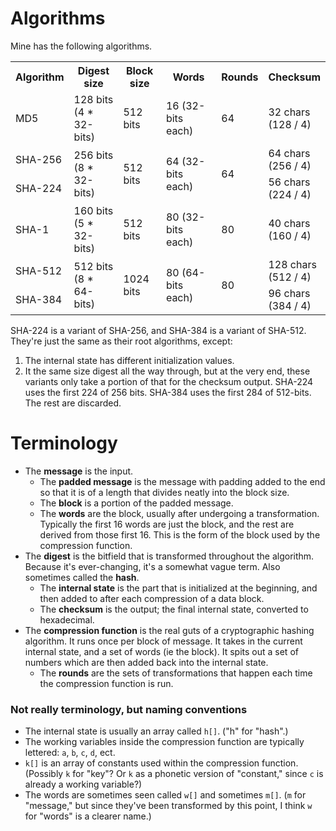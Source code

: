 # Algorithms
Mine has the following algorithms.
<table>
  <tr>
    <th text-align=right>Algorithm</th>
    <th>Digest size</th>
    <th>Block size</th>
    <th>Words</th>
    <th>Rounds</th>
    <th>Checksum</th>
  </tr>
  <tr>
    <td>MD5</td>
    <td>128 bits<br>(4 * 32-bits)</td>
    <td>512 bits</td>
    <td>16 (32-bits each)</td>
    <td>64</td>
    <td>32 chars<br>(128 / 4)</td>
  </tr>
  <tr>
    <td>SHA-256</td>
    <td rowspan=2>256 bits<br>(8 * 32-bits)</td>
    <td rowspan=2>512 bits</td>
    <td rowspan=2>64 (32-bits each)</td>
    <td rowspan=2>64</td>
    <td>64 chars<br>(256 / 4)</td>
  </tr>
  <tr>
    <td>SHA-224</td>
    <td>56 chars<br>(224 / 4)</td>
  </tr>
  <tr>
    <td>SHA-1</td>
    <td>160 bits<br>(5 * 32-bits)</td>
    <td>512 bits</td>
    <td>80 (32-bits each)</td>
    <td>80</td>
    <td>40 chars<br>(160 / 4)</td>
  </tr>
  <tr>
    <td>SHA-512</td>
    <td rowspan=2>512 bits<br>(8 * 64-bits)</td>
    <td rowspan=2>1024 bits</td>
    <td rowspan=2>80 (64-bits each)</td>
    <td rowspan=2>80</td>
    <td>128 chars<br>(512 / 4)</td>
  </tr>
  <tr>
    <td>SHA-384</td>
    <td>96 chars<br>(384 / 4)</td>
  </tr>
</table>

SHA-224 is a variant of SHA-256, and SHA-384 is a variant of SHA-512. They're just the same as their root algorithms, except:
1. The internal state has different initialization values.
2. It the same size digest all the way through, but at the very end, these variants only take a portion of that for the checksum output. SHA-224 uses the first 224 of 256 bits. SHA-384 uses the first 284 of 512-bits. The rest are discarded.

# Terminology
* The **message** is the input.
    * The **padded message** is the message with padding added to the end so that it is of a length that divides neatly into the block size.
    * The **block** is a portion of the padded message.
    * The **words** are the block, usually after undergoing a transformation. Typically the first 16 words are just the block, and the rest are derived from those first 16. This is the form of the block used by the compression function.
* The **digest** is the bitfield that is transformed throughout the algorithm. Because it's ever-changing, it's a somewhat vague term. Also sometimes called the **hash**.
    * The **internal state** is the part that is initialized at the beginning, and then added to after each compression of a data block.
    * The **checksum** is the output; the final internal state, converted to hexadecimal.
* The **compression function** is the real guts of a cryptographic hashing algorithm. It runs once per block of message. It takes in the current internal state, and a set of words (ie the block). It spits out a set of numbers which are then added back into the internal state.
    * The **rounds** are the sets of transformations that happen each time the compression function is run.

### Not really terminology, but naming conventions
* The internal state is usually an array called `h[]`. ("h" for "hash".)
* The working variables inside the compression function are typically lettered: `a`, `b`, `c`, `d`, ect.
* `k[]` is an array of constants used within the compression function. (Possibly `k` for "key"? Or `k` as a phonetic version of "constant," since `c` is already a working variable?)
* The words are sometimes seen called `w[]` and sometimes `m[]`. (`m` for "message," but since they've been transformed by this point, I think `w` for "words" is a clearer name.)
